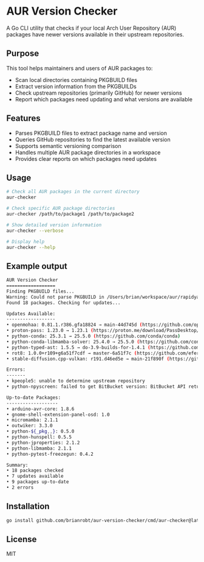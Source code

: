 # AUR Version Checker

A Go CLI utility that checks if your local Arch User Repository (AUR) packages have newer versions available in their upstream repositories.

## Purpose

This tool helps maintainers and users of AUR packages to:
- Scan local directories containing PKGBUILD files
- Extract version information from the PKGBUILDs
- Check upstream repositories (primarily GitHub) for newer versions
- Report which packages need updating and what versions are available

## Features

- Parses PKGBUILD files to extract package name and version
- Queries GitHub repositories to find the latest available version
- Supports semantic versioning comparison
- Handles multiple AUR package directories in a workspace
- Provides clear reports on which packages need updates

## Usage

```bash
# Check all AUR packages in the current directory
aur-checker

# Check specific AUR package directories
aur-checker /path/to/package1 /path/to/package2

# Show detailed version information
aur-checker --verbose

# Display help
aur-checker --help
```

## Example output

```bash
AUR Version Checker
==================
Finding PKGBUILD files...
Warning: Could not parse PKGBUILD in /Users/brian/workspace/aur/rapidyaml-aur: missing required fields in PKGBUILD (pkgname or pkgver)
Found 18 packages. Checking for updates...

Updates Available:
------------------
• openmohaa: 0.81.1.r386.gfa18824 → main-44d745d (https://github.com/openmoh/openmohaa)
• proton-pass: 1.23.0 → 1.23.1 (https://proton.me/download/PassDesktop/linux/x64/proton-pass_1.23.1_amd64.deb)
• python-conda: 25.3.1 → 25.5.0 (https://github.com/conda/conda)
• python-conda-libmamba-solver: 25.4.0 → 25.5.0 (https://github.com/conda/conda)
• python-typed-ast: 1.5.5 → do-3.9-builds-for-1.4.1 (https://github.com/python/typed_ast)
• rot8: 1.0.0+r109+g6a51f7cdf → master-6a51f7c (https://github.com/efernau/rot8)
• stable-diffusion.cpp-vulkan: r191.d46ed5e → main-21f890f (https://github.com/CompVis/stable-diffusion)

Errors:
-------
• kpeople5: unable to determine upstream repository
• python-npyscreen: failed to get BitBucket version: BitBucket API returned status code 404

Up-to-date Packages:
-------------------
• arduino-avr-core: 1.8.6
• gnome-shell-extension-panel-osd: 1.0
• micromamba: 2.1.1
• outwiker: 3.3.0
• python-${_pkg,,}: 0.5.0
• python-hunspell: 0.5.5
• python-jproperties: 2.1.2
• python-libmamba: 2.1.1
• python-pytest-freezegun: 0.4.2

Summary:
• 18 packages checked
• 7 updates available
• 9 packages up-to-date
• 2 errors
```

## Installation

```bash
go install github.com/brianrobt/aur-version-checker/cmd/aur-checker@latest
```

## License

MIT

